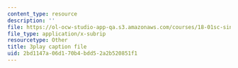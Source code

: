 ```yaml
---
content_type: resource
description: ''
file: https://ol-ocw-studio-app-qa.s3.amazonaws.com/courses/18-01sc-single-variable-calculus-fall-2010/2bd1147a06d170b4bdd52a2b520851f1_ryLdyDrBfvI.srt
file_type: application/x-subrip
resourcetype: Other
title: 3play caption file
uid: 2bd1147a-06d1-70b4-bdd5-2a2b520851f1
---
```

